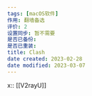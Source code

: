 ```yaml
---
tags: [macOS软件]
作用: 翻墙备选
评价: 2
设置同步: 暂不需要
是否已备份:
是否已重装:
title: Clash
date created: 2023-02-28
date modified: 2023-03-07
---
```


x:: [[V2rayU]]
